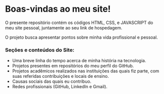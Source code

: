 # Boas-vindas ao meu site!

O presente repositório contém os códigos HTML, CSS, e JAVASCRIPT do meu site pessoal, juntamente ao seu link de hospedagem.

O projeto busca apresentar pontos sobre minha vida profissional e pessoal.

### Seções e conteúdos do Site:
- Uma breve linha do tempo acerca de minha história na tecnologia.
- Projetos presentes em repositórios do meu perfil do GitHub.
- Projetos acadêmicos realizados nas instituições das quais fiz parte, com suas referidas contribuições e locais de ensino.
- Causas sociais das quais eu contribuo.
- Redes profissionais (GitHub, LinkedIn e Gmail).

